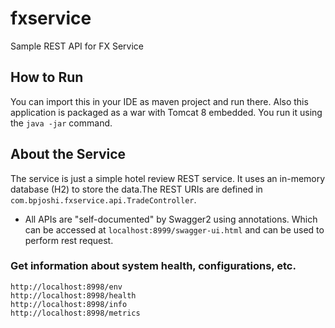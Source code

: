 # fxservice

Sample REST API for FX Service

## How to Run 

You can import this in your IDE as maven project and run there. Also this application is packaged as a war with Tomcat 8 embedded. You run it using the ```java -jar``` command.

## About the Service

The service is just a simple hotel review REST service. It uses an in-memory database (H2) to store the data.The REST URIs are defined in ```com.bpjoshi.fxservice.api.TradeController```.


* All APIs are "self-documented" by Swagger2 using annotations. Which can be accessed at ```localhost:8999/swagger-ui.html``` and can be used to perform rest request.



### Get information about system health, configurations, etc.

```
http://localhost:8998/env
http://localhost:8998/health
http://localhost:8998/info
http://localhost:8998/metrics
```
